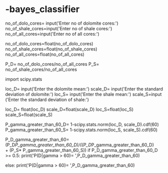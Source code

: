 # -bayes_classifier  

no_of_dolo_cores= input('Enter no of dolomite cores:')
no_of_shale_cores=input('Enter no of shale cores:')
no_of_all_cores=input('Enter no of all cores:')

no_of_dolo_cores=float(no_of_dolo_cores)
no_of_shale_cores=float(no_of_shale_cores)
no_of_all_cores=float(no_of_all_cores)

P_D= no_of_dolo_cores/no_of_all_cores
P_S= no_of_shale_cores/no_of_all_cores


import scipy.stats

loc_D= input('Enter the dolomite mean:')
scale_D= input('Enter the standard deviation of dolomite:')
loc_S= input('Enter the shale mean:')
scale_S=input ('Enter the standard deviation of shale:')

loc_D= float(loc_D)
scale_D=float(scale_D)
loc_S=float(loc_S)
scale_S=float(scale_S)

P_gamma_greater_than_60_D= 1-scipy.stats.norm(loc_D, scale_D).cdf(60)
P_gamma_greater_than_60_S= 1-scipy.stats.norm(loc_S, scale_S).cdf(60)


P_D_gamma_greater_than_60=(P_D*P_gamma_greater_than_60_D)/((P_D*P_gamma_greater_than_60_D)\
                             + (P_S* P_gamma_greater_than_60_S))
if P_D_gamma_greater_than_60_D >= 0.5:
    print('P(D|gamma > 60)= ',P_D_gamma_greater_than_60)
   
else:
    print('P(D|gamma > 60)= ',P_D_gamma_greater_than_60)
